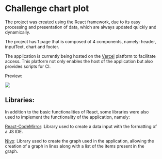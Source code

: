 # Challenge chart plot

The project was created using the React framework, due to its easy processing and presentation of data, which are always updated quickly and dynamically.

The project has 1 page that is composed of 4 components, namely: header, inputText, chart and footer.

The application is currently being hosted on the [Vercel](https://vercel.com) platform to facilitate access. This platform not only enables the host of the application but also provides scripts for CI.

Preview:

<img src="https://github.com/WeslynSouza/challenge-chart-plot/github/preview.png">

## Libraries:

In addition to the basic functionalities of React, some libraries were also used to implement the functionality of the application, namely:

[React-CodeMirror](https://uiwjs.github.io/react-codemirror/): Library used to create a data input with the formatting of a JS IDE.

[Nivo](https://nivo.rocks): Library used to create the graph used in the application, allowing the creation of a graph in lines along with a list of the items present in the graph.
